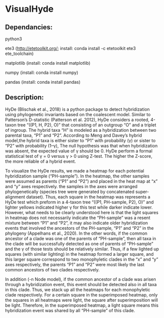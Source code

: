 # VisualHyde
## Dependancies: 
  python3
  
  ete3 (http://etetoolkit.org/;  install: conda install -c etetoolkit ete3 ete_toolchain)
  
  matplotlib (install: conda install matplotlib)
  
  numpy (install: conda install numpy)
  
  pandas (install: conda install pandas)
  

## Description:

  HyDe (Blischak et al., 2018) is a python package to detect hybridization using phylogenetic invariants based on the coalescent model. Similar to Patterson’s D-statistic (Patterson et al. 2012), HyDe considers a rooted, 4-taxon tree “((P1, H, P2), O)” that consisting of an outgroup “O” and a triplet of ingroup. The hybrid taxa “H” is modeled as a hybridization between two parental taxa, “P1” and “P2”. According to Meng and Davey’s hybrid model,the hybrid taxa is either sister to “P1” with probability (γ) or sister to “P2” with probability (1–γ), The null hypothesis was that when hybridization was absent, the expected value of γ should be 0. HyDe perform a formal statistical test of γ = 0 versus γ > 0 using Z-test. The higher the Z-score, the more reliable of a hybrid event.

  To visualize the HyDe results, we made a heatmap for each potential hybridization sample (“PH-sample”). In the heatmap, the other samples were assumed as parents (“P1” and “P2”) and placed in the heat map at “x” and “y” axes respectively. the samples in the axes were arranged phylogenetically (species tree were generated by concatenated super-alignment dataset). Thus, each square in the heatmap was represents a HyDe test which preform in a 4-taxon tree “((P1, PH-sample, P2), O)” and lighter yellows indicated higher γ for this test while darker indicate lower. However, what needs to be clearly understood here is that the light squares in heatmap does not necessarily indicate the “PH-sample” was a resent mixture between “P1” and “P2”, it may also indicate older hybridization events that involved the ancestors of the PH-sample, “P1” and “P2” in the phylogeny (Appelhans et al., 2020). In the other words, if the common ancestor of a clade was one of the parents of “PH-sample”, then all taxa in the clade will be successfully detected as one of parents of “PH-sample” and the γ of those tests should be relatively similar. Thus, if a few lighted up squares (with similar lighting) in the heatmap formed a larger square, and this larger square correspond to two monophyletic clades in the “x” and “y” axes respectively, the parents “P1” and “P2” were most likely the last common ancestors of two clades respectively.

  In addition (-n Node model), if the common ancestor of a clade was arisen through a hybridization event, this event should be detected also in all taxa in this clade. Thus, we stack up all the heatmaps for each monophyletic clade respectively. For a certain square in the superimposed heatmap, only the squares in all heatmaps were light, the square after superimposition will be light. Therefore, in the superimposed heatmap, a light square means this hybridization event was shared by all “PH-sample” of this clade.   
